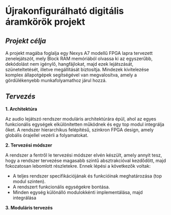 ﻿# Újrakonfigurálható digitális áramkörök projekt

## *Projekt célja*

A projekt magába foglalja egy Nexys A7 modellű FPGA lapra tervezett zenelejátszót, mely Block RAM memóriából olvassa ki az egyszerűbb, dekódolást nem igénylő, hangfájlokat, majd ezek lejátszását, szüneteltetését, illetve megállítását biztosítja. Mindezek kivitelezése komplex állapotgépek segítségével van megvalosítva, amely a gördülékenyebb munkafolyamathoz járul hozzá.

## *Tervezés*

 **1. Architektúra**
 
 Az audio lejátszó rendszer moduláris architektúrára épül, ahol az egyes funkcionális egységek elkülönítetten működnek és egy top modul integrálja őket. A rendszer hierarchikus felépítésű, szinkron FPGA design, amely globális órajellel vezérli a folyamatokat.

 **2. Tervezési módszer**
 
 A rendszer a fentről le tervezési módszer elvén készült, amely annyit tesz, hogy a rendszer tervezése magasabb szintű absztrakcióval kezdődött, majd fokozatosan lebomlott részletekre. Ennek lépési a következők voltak:
 - A teljes rendszer specifikációjának és funkcióinak meghatározása (top modul szinten).
 - A rendszert funkcionális egységekre bontása.
 - Minden egység különálló modulokkénti implementálása, majd integrálása

**3. Moduláris tervezés**


